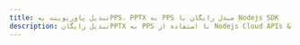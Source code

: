 ---title: تبدیل پاورپوینت بهPPS، PPTX به PPS مبدل رایگان یا Nodejs SDKdescription: تبدیل رایگانPPTX به PPS با استفاده از Nodejs Cloud APIs & SDK. همچنین اسناد Microsoft PowerPoint را در Cloud ایجاد، ویرایش و رندر کنید.---